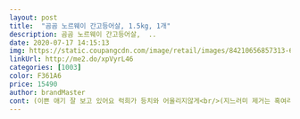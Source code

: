 ```yaml
---
layout: post 
title:  "곰곰 노르웨이 간고등어살, 1.5kg, 1개" 
description: 곰곰 노르웨이 간고등어살,  ..
date: 2020-07-17 14:15:13 
img: https://static.coupangcdn.com/image/retail/images/84210656857313-6093ba49-a753-4f08-ba27-a32aae376f32.jpg 
linkUrl: http://me2.do/xpVyrL46 
categories: [1003] 
color: F361A6 
price: 15490 
author: brandMaster 
cont: (이쁜 애기 잘 보고 있어요 럭희가 등치와 어울리지않게<br/>(지느러미 제거는 혹여라도 비린내 날까봐 한거니 생략해도 무방해요)<br/>(처음엔 무슨 부귀영화를 누리자고 이렇게까지 해야하나 현타왔는데 오히려 전보다 음식맛이 풍부하게 느껴져요!)<br/><br/> - 구입 계기 1년 365일 고기만 먹고싶은 고기러버지만 이러다 뇌까지 지방이 낄까봐 걱정됐어요 ㅜㅜ<br/><br/> - 맛 .<br/> ★★★.<br/> ★.<br/> ★<br/><br/> - 재구매 의사 O<br/><br/> - 편리함 .<br/> ★★★.<br/> ★.<br/> ★<br/>1.<br/>5키로는 9개  이렇게 들어있네여<br/>1인가구다 보니 먹는다고 먹는다고 먹어도<br/>가성비 좋고 넘  맛있어서 전 추천 드리고 싶어요<br/>가성비가 좋다는 느낌을 좀 받았어요<br/>가시도 손질이 잘되어있어 세네개? 정도<br/>간이 심심하다 싶음 국간장 넣어줘도 좋아요<br/>고기처럼 쫄깃한 식감에 단백질이 풍부한게 뭘까 고민하다, 의외로 고등어의 단백질 함량이 높길래 구매해보았슴돠<br/>고등어 반쪽씩 개별 포장 되어 있어<br/> 
---
```

 